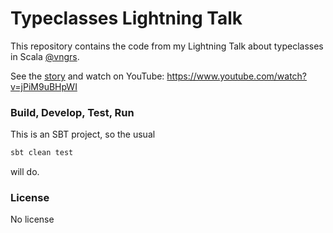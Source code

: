 # Typeclasses Lightning Talk

This repository contains the code from my Lightning Talk about typeclasses in Scala [@vngrs](https://github.com/vngrs).

See the [story](STORY.md) and watch on YouTube: https://www.youtube.com/watch?v=jPiM9uBHpWI

### Build, Develop, Test, Run

This is an SBT project, so the usual

```sbt
sbt clean test
```

will do.

### License

No license
